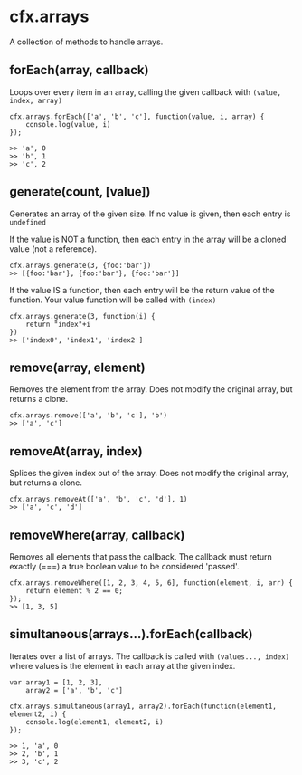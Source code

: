 # cfx.arrays

A collection of methods to handle arrays.

## forEach(array, callback)

Loops over every item in an array, calling the given callback with `(value, index, array)`
    
    cfx.arrays.forEach(['a', 'b', 'c'], function(value, i, array) {
        console.log(value, i)
    });
    
    >> 'a', 0
    >> 'b', 1
    >> 'c', 2

## generate(count, [value])

Generates an array of the given size. If no value is given, then each entry is `undefined`

If the value is NOT a function, then each entry in the array will be a cloned value (not a reference).

    cfx.arrays.generate(3, {foo:'bar'})
    >> [{foo:'bar'}, {foo:'bar'}, {foo:'bar'}]

If the value IS a function, then each entry will be the return value of the function. Your value function will be called with `(index)`

    cfx.arrays.generate(3, function(i) {
        return "index"+i
    })
    >> ['index0', 'index1', 'index2']
    
## remove(array, element)

Removes the element from the array. Does not modify the original array, but returns a clone.

    cfx.arrays.remove(['a', 'b', 'c'], 'b')
    >> ['a', 'c']
    
## removeAt(array, index)

Splices the given index out of the array. Does not modify the original array, but returns a clone.

    cfx.arrays.removeAt(['a', 'b', 'c', 'd'], 1)
    >> ['a', 'c', 'd']
    
## removeWhere(array, callback)

Removes all elements that pass the callback. The callback must return exactly (===) a true boolean value to be considered 'passed'.

    cfx.arrays.removeWhere([1, 2, 3, 4, 5, 6], function(element, i, arr) {
        return element % 2 == 0;
    });
    >> [1, 3, 5]
    
    
## simultaneous(arrays...).forEach(callback)

Iterates over a list of arrays. The callback is called with `(values..., index)` where values is the element in each array at the given index.

    var array1 = [1, 2, 3], 
        array2 = ['a', 'b', 'c']
        
    cfx.arrays.simultaneous(array1, array2).forEach(function(element1, element2, i) {
        console.log(element1, element2, i)
    });
    
    >> 1, 'a', 0
    >> 2, 'b', 1
    >> 3, 'c', 2
    
    